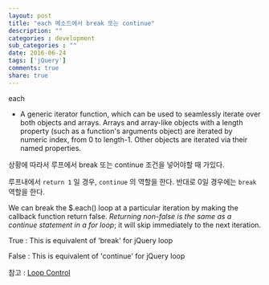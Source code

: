 ```yaml
---
layout: post
title: "each 메소드에서 break 또는 continue"
description: ""
categories : development
sub_categories : ""
date: 2016-06-24
tags: ['jQuery']
comments: true
share: true
---
```


each

  * A generic iterator function, which can be used to seamlessly iterate over both objects and arrays. Arrays and array-like objects with a length property (such as a function's arguments object) are iterated by numeric index, from 0 to length-1. Other objects are iterated via their named properties.

  

상황에 따라서 루프에서 break 또는 continue 조건을 넣어야할 때 가있다.

루프내에서 `return 1` 일 경우, `continue` 의 역할을 한다. 반대로 0일 경우에는 `break` 역할을 한다.

  

  

We can break the $.each() loop at a particular iteration by making the
callback function return false. _Returning non-false is the same as a continue
statement in a for loop_; it will skip immediately to the next iteration.

  

True : This is equivalent of 'break' for jQuery loop

False : This is equivalent of 'continue' for jQuery loop

  

참고 : [Loop
Control](http://www.tutorialspoint.com/javascript/javascript_loop_control.htm)

